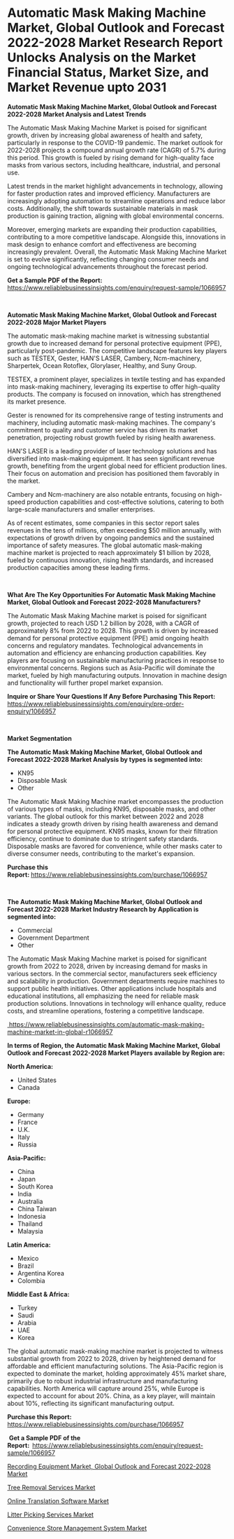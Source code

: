 <p><h1>Automatic Mask Making Machine Market, Global Outlook and Forecast 2022-2028 Market Research Report Unlocks Analysis on the Market Financial Status, Market Size, and Market Revenue upto 2031</h1></p><p><strong>Automatic Mask Making Machine Market, Global Outlook and Forecast 2022-2028 Market Analysis and Latest Trends</strong></p>
<p><p>The Automatic Mask Making Machine Market is poised for significant growth, driven by increasing global awareness of health and safety, particularly in response to the COVID-19 pandemic. The market outlook for 2022-2028 projects a compound annual growth rate (CAGR) of 5.7% during this period. This growth is fueled by rising demand for high-quality face masks from various sectors, including healthcare, industrial, and personal use.</p><p>Latest trends in the market highlight advancements in technology, allowing for faster production rates and improved efficiency. Manufacturers are increasingly adopting automation to streamline operations and reduce labor costs. Additionally, the shift towards sustainable materials in mask production is gaining traction, aligning with global environmental concerns.</p><p>Moreover, emerging markets are expanding their production capabilities, contributing to a more competitive landscape. Alongside this, innovations in mask design to enhance comfort and effectiveness are becoming increasingly prevalent. Overall, the Automatic Mask Making Machine Market is set to evolve significantly, reflecting changing consumer needs and ongoing technological advancements throughout the forecast period.</p></p>
<p><strong>Get a Sample PDF of the Report:&nbsp;</strong> <a href="https://www.reliablebusinessinsights.com/enquiry/request-sample/1066957">https://www.reliablebusinessinsights.com/enquiry/request-sample/1066957</a></p>
<p>&nbsp;</p>
<p><strong>Automatic Mask Making Machine Market, Global Outlook and Forecast 2022-2028 Major Market Players</strong></p>
<p><p>The automatic mask-making machine market is witnessing substantial growth due to increased demand for personal protective equipment (PPE), particularly post-pandemic. The competitive landscape features key players such as TESTEX, Gester, HAN'S LASER, Cambery, Ncm-machinery, Sharpertek, Ocean Rotoflex, Glorylaser, Healthy, and Suny Group.</p><p>TESTEX, a prominent player, specializes in textile testing and has expanded into mask-making machinery, leveraging its expertise to offer high-quality products. The company is focused on innovation, which has strengthened its market presence.</p><p>Gester is renowned for its comprehensive range of testing instruments and machinery, including automatic mask-making machines. The company's commitment to quality and customer service has driven its market penetration, projecting robust growth fueled by rising health awareness.</p><p>HAN'S LASER is a leading provider of laser technology solutions and has diversified into mask-making equipment. It has seen significant revenue growth, benefiting from the urgent global need for efficient production lines. Their focus on automation and precision has positioned them favorably in the market.</p><p>Cambery and Ncm-machinery are also notable entrants, focusing on high-speed production capabilities and cost-effective solutions, catering to both large-scale manufacturers and smaller enterprises.</p><p>As of recent estimates, some companies in this sector report sales revenues in the tens of millions, often exceeding $50 million annually, with expectations of growth driven by ongoing pandemics and the sustained importance of safety measures. The global automatic mask-making machine market is projected to reach approximately $1 billion by 2028, fueled by continuous innovation, rising health standards, and increased production capacities among these leading firms.</p></p>
<p>&nbsp;</p>
<p><strong>What Are The Key Opportunities For Automatic Mask Making Machine Market, Global Outlook and Forecast 2022-2028 Manufacturers?</strong></p>
<p><p>The Automatic Mask Making Machine market is poised for significant growth, projected to reach USD 1.2 billion by 2028, with a CAGR of approximately 8% from 2022 to 2028. This growth is driven by increased demand for personal protective equipment (PPE) amid ongoing health concerns and regulatory mandates. Technological advancements in automation and efficiency are enhancing production capabilities. Key players are focusing on sustainable manufacturing practices in response to environmental concerns. Regions such as Asia-Pacific will dominate the market, fueled by high manufacturing outputs. Innovation in machine design and functionality will further propel market expansion.</p></p>
<p><strong>Inquire or Share Your Questions If Any Before Purchasing This Report:</strong> <a href="https://www.reliablebusinessinsights.com/enquiry/pre-order-enquiry/1066957">https://www.reliablebusinessinsights.com/enquiry/pre-order-enquiry/1066957</a></p>
<p>&nbsp;</p>
<p><strong>Market Segmentation</strong></p>
<p><strong>The Automatic Mask Making Machine Market, Global Outlook and Forecast 2022-2028 Market Analysis by types is segmented into:</strong></p>
<p><ul><li>KN95</li><li>Disposable Mask</li><li>Other</li></ul></p>
<p><p>The Automatic Mask Making Machine market encompasses the production of various types of masks, including KN95, disposable masks, and other variants. The global outlook for this market between 2022 and 2028 indicates a steady growth driven by rising health awareness and demand for personal protective equipment. KN95 masks, known for their filtration efficiency, continue to dominate due to stringent safety standards. Disposable masks are favored for convenience, while other masks cater to diverse consumer needs, contributing to the market's expansion.</p></p>
<p><strong>Purchase this Report:&nbsp;</strong><a href="https://www.reliablebusinessinsights.com/purchase/1066957">https://www.reliablebusinessinsights.com/purchase/1066957</a></p>
<p>&nbsp;</p>
<p><strong>The Automatic Mask Making Machine Market, Global Outlook and Forecast 2022-2028 Market Industry Research by Application is segmented into:</strong></p>
<p><ul><li>Commercial</li><li>Government Department</li><li>Other</li></ul></p>
<p><p>The Automatic Mask Making Machine market is poised for significant growth from 2022 to 2028, driven by increasing demand for masks in various sectors. In the commercial sector, manufacturers seek efficiency and scalability in production. Government departments require machines to support public health initiatives. Other applications include hospitals and educational institutions, all emphasizing the need for reliable mask production solutions. Innovations in technology will enhance quality, reduce costs, and streamline operations, fostering a competitive landscape.</p></p>
<p><a href="https://www.reliablebusinessinsights.com/automatic-mask-making-machine-market-in-global-r1066957">&nbsp;https://www.reliablebusinessinsights.com/automatic-mask-making-machine-market-in-global-r1066957</a></p>
<p><strong>In terms of Region, the Automatic Mask Making Machine Market, Global Outlook and Forecast 2022-2028 Market Players available by Region are:</strong></p>
<p>
    <p> <strong> North America: </strong>
        <ul>
            <li>United States</li>
            <li>Canada</li>
        </ul>
        </p> 
    <p> <strong> Europe: </strong>
        <ul>
            <li>Germany</li>
            <li>France</li>
            <li>U.K.</li>
            <li>Italy</li>
            <li>Russia</li>
        </ul>
        </p> 
    <p> <strong> Asia-Pacific: </strong>
        <ul>
            <li>China</li>
            <li>Japan</li>
            <li>South Korea</li>
            <li>India</li>
            <li>Australia</li>
            <li>China Taiwan</li>
            <li>Indonesia</li>
            <li>Thailand</li>
            <li>Malaysia</li>
        </ul>
        </p> 
    <p> <strong> Latin America: </strong>
        <ul>
            <li>Mexico</li>
            <li>Brazil</li>
            <li>Argentina Korea</li>
            <li>Colombia</li>
        </ul>
        </p> 
    <p> <strong> Middle East & Africa: </strong>
        <ul>
            <li>Turkey</li>
            <li>Saudi</li>
            <li>Arabia</li>
            <li>UAE</li>
            <li>Korea</li>
        </ul>
    </p>
    </p>
<p><p>The global automatic mask-making machine market is projected to witness substantial growth from 2022 to 2028, driven by heightened demand for affordable and efficient manufacturing solutions. The Asia-Pacific region is expected to dominate the market, holding approximately 45% market share, primarily due to robust industrial infrastructure and manufacturing capabilities. North America will capture around 25%, while Europe is expected to account for about 20%. China, as a key player, will maintain about 10%, reflecting its significant manufacturing output.</p></p>
<p><strong>Purchase this Report: </strong><a href="https://www.reliablebusinessinsights.com/purchase/1066957">https://www.reliablebusinessinsights.com/purchase/1066957</a></p>
<p>&nbsp;<strong>Get a Sample PDF of the Report:&nbsp;&nbsp;</strong><a href="https://www.reliablebusinessinsights.com/enquiry/request-sample/1066957">https://www.reliablebusinessinsights.com/enquiry/request-sample/1066957</a></p>
<p><strong></strong></p>
<p><p><a href="https://github.com/seamusocallaghan/Market-Research-Report-List-1/blob/main/recording-equipment-market-global-outlook-and-forecast-2022-2028-market.md">Recording Equipment Market, Global Outlook and Forecast 2022-2028 Market</a></p><p><a href="https://www.linkedin.com/pulse/global-tree-removal-services-market-size-expected-experience-hdfle?trackingId=Y6MVJkFYSsG0LgKUzbdHbw%3D%3D">Tree Removal Services Market</a></p><p><a href="https://www.linkedin.com/pulse/online-translation-software-market-trends-detailed-study-xpnue?trackingId=FxBpdgztRhOttMzspPP7Sw%3D%3D">Online Translation Software Market</a></p><p><a href="https://www.linkedin.com/pulse/litter-picking-services-market-forecast-global-trends-analysis-cnq5e?trackingId=Yno3cnGNRRO7EkIYk8qw%2BQ%3D%3D">Litter Picking Services Market</a></p><p><a href="https://www.linkedin.com/pulse/global-convenience-store-management-system-market-sector2024-ztete?trackingId=sozdeCUZSBSkCIZuulpQNA%3D%3D">Convenience Store Management System Market</a></p></p>